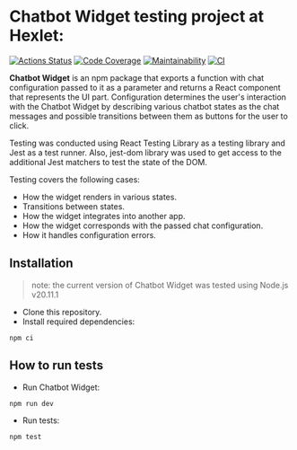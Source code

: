 # Chatbot Widget testing project at Hexlet:
[![Actions Status](https://github.com/failler815/qa-auto-engineer-javascript-project-89/actions/workflows/hexlet-check.yml/badge.svg)](https://github.com/failler815/qa-auto-engineer-javascript-project-89/actions) 
[![Code Coverage](https://qlty.sh/gh/failler815/projects/qa-auto-engineer-javascript-project-89/coverage.svg)](https://qlty.sh/gh/failler815/projects/qa-auto-engineer-javascript-project-89) 
[![Maintainability](https://qlty.sh/gh/failler815/projects/qa-auto-engineer-javascript-project-89/maintainability.svg)](https://qlty.sh/gh/failler815/projects/qa-auto-engineer-javascript-project-89)
[![CI](https://github.com/failler815/qa-auto-engineer-javascript-project-89/actions/workflows/ci.yml/badge.svg?branch=main&event=push)](https://github.com/failler815/qa-auto-engineer-javascript-project-89/actions/workflows/ci.yml)

**Chatbot Widget** is an npm package that exports a function with chat configuration passed to it as a parameter and returns a React component that represents the UI part. Configuration determines the user's interaction with the Chatbot Widget by describing various chatbot states as the chat messages and possible transitions between them as buttons for the user to click.

Testing was conducted using React Testing Library as a testing library and Jest as a test runner. Also, jest-dom library was used to get access to the additional Jest matchers to test the state of the DOM.

Testing covers the following cases:
* How the widget renders in various states.
* Transitions between states.
* How the widget integrates into another app.
* How the widget corresponds with the passed chat configuration.
* How it handles configuration errors.

## Installation
>note: the current version of Chatbot Widget was tested using Node.js v20.11.1
* Clone this repository.
* Install required dependencies:
```
npm ci
```

## How to run tests
* Run Chatbot Widget:
```
npm run dev
```
* Run tests:
```
npm test
```
